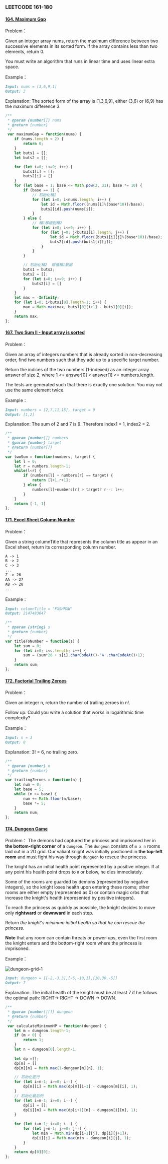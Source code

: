 ### **LEETCODE 161-180**

#### **[164. Maximum Gap](https://leetcode-cn.com/problems/maximum-gap/)**

Problem：

Given an integer array nums, return the maximum difference between two successive elements in its sorted form. If the array contains less than two elements, return 0.

You must write an algorithm that runs in linear time and uses linear extra space.

Example：

```markdown
Input: nums = [3,6,9,1]
Output: 3
```

Explanation: The sorted form of the array is [1,3,6,9], either (3,6) or (6,9) has the maximum difference 3.

```js
/**
 * @param {number[]} nums
 * @return {number}
 */
 var maximumGap = function(nums) {
    if (nums.length < 2) {
        return 0;
    }
    let buts1 = [];
    let buts2 = [];

    for (let i=0; i<=9; i++) {
        buts1[i] = [];
        buts2[i] = []
    }
    for (let base = 1; base <= Math.pow(2, 31); base *= 10) {
        if (base == 1) {
            // 初始化桶1
            for (let i=0; i<nums.length; i++) {
                let id = Math.floor((nums[i]%(base*10))/base);
                buts2[id].push(nums[i]);
            }
        } else {
            // 桶1移植到桶2
            for (let i=0; i<=9; i++) {
                for (let j=0; j<buts1[i].length; j++) {
                    let id = Math.floor((buts1[i][j]%(base*10))/base);
                    buts2[id].push(buts1[i][j]);
                }
            }
        }

        // 初始化桶2  赋值桶1数据
        buts1 = buts2;
        buts2 = [];
        for (let i=0; i<=9; i++) {
            buts2[i] = []
        }
    }
    let max = -Infinity;
    for (let i=0; i<buts1[0].length-1; i++) {
        max = Math.max(max, buts1[0][i+1] - buts1[0][i]);
    }
    return max;
};
```



#### **[167. Two Sum II - Input array is sorted](https://leetcode-cn.com/problems/two-sum-ii-input-array-is-sorted/)**

Problem：

Given an array of integers numbers that is already sorted in non-decreasing order, find two numbers such that they add up to a specific target number.

Return the indices of the two numbers (1-indexed) as an integer array answer of size 2, where 1 <= answer[0] < answer[1] <= numbers.length.

The tests are generated such that there is exactly one solution. You may not use the same element twice.

Example：

```markdown
Input: numbers = [2,7,11,15], target = 9
Output: [1,2]
```

Explanation: The sum of 2 and 7 is 9. Therefore index1 = 1, index2 = 2.

```js
/**
 * @param {number[]} numbers
 * @param {number} target
 * @return {number[]}
 */
var twoSum = function(numbers, target) {
    let l = 0;
    let r = numbers.length-1;
    while(l<r) {
        if (numbers[l] + numbers[r] == target) {
            return [l+1,r+1];
        } else {
            numbers[l]+numbers[r] > target? r--: l++;
        }
    }
    return [-1,-1]
};
```

#### **[171. Excel Sheet Column Number](https://leetcode-cn.com/problems/excel-sheet-column-number/)**

Problem：

Given a string columnTitle that represents the column title as appear in an Excel sheet, return its corresponding column number.

```markdown
A -> 1
B -> 2
C -> 3
...
Z -> 26
AA -> 27
AB -> 28 
...
```

Example：

```markdown
Input: columnTitle = "FXSHRXW"
Output: 2147483647
```

```js
/**
 * @param {string} s
 * @return {number}
 */
var titleToNumber = function(s) {
    let sum = 0;
    for (let i=0; i<s.length; i++) {
        sum = (sum*26 + s[i].charCodeAt()-'A'.charCodeAt()+1);  
    }
    return sum;
};
```

#### **[172. Factorial Trailing Zeroes](https://leetcode-cn.com/problems/factorial-trailing-zeroes/)**

Problem：

Given an integer n, return the number of trailing zeroes in n!.

Follow up: Could you write a solution that works in logarithmic time complexity?

Example：

```markdown
Input: n = 3
Output: 0
```

Explanation: 3! = 6, no trailing zero.

```js
/**
 * @param {number} n
 * @return {number}
 */
var trailingZeroes = function(n) {
    let num = 0;
    let base = 5;
    while (n >= base) {
        num += Math.floor(n/base);
        base *= 5;
    }
    return num;
};
```



#### **[174. Dungeon Game](https://leetcode-cn.com/problems/dungeon-game/)**

Problem：
The demons had captured the princess and imprisoned her in **the bottom-right corner** of a `dungeon`. The `dungeon` consists of `m x n` rooms laid out in a 2D grid. Our valiant knight was initially positioned in **the top-left room** and must fight his way through `dungeon` to rescue the princess.

The knight has an initial health point represented by a positive integer. If at any point his health point drops to `0` or below, he dies immediately.

Some of the rooms are guarded by demons (represented by negative integers), so the knight loses health upon entering these rooms; other rooms are either empty (represented as 0) or contain magic orbs that increase the knight's health (represented by positive integers).

To reach the princess as quickly as possible, the knight decides to move only **rightward** or **downward** in each step.

Return *the knight's minimum initial health so that he can rescue the princess*.

**Note** that any room can contain threats or power-ups, even the first room the knight enters and the bottom-right room where the princess is imprisoned.

Example：

![dungeon-grid-1](https://github.com/xingwy/Hugging-Algorithm/blob/master/images/dungeon-grid-1.jpg)

```markdown
Input: dungeon = [[-2,-3,3],[-5,-10,1],[10,30,-5]]
Output: 7
```

Explanation: The initial health of the knight must be at least 7 if he follows the optimal path: RIGHT-> RIGHT -> DOWN -> DOWN.

```js
/**
 * @param {number[][]} dungeon
 * @return {number}
 */
 var calculateMinimumHP = function(dungeon) {
    let m = dungeon.length-1;
    if (m < 0) {
        return 1;
    }
    let n = dungeon[0].length-1;
    
    let dp =[];
    dp[m] = []
    dp[m][n] = Math.max(1-dungeon[m][n], 1);

    // 初始化底行
    for (let i=n-1; i>=0; i--) {
        dp[m][i] = Math.max(dp[m][i+1] - dungeon[m][i], 1);
    }
	// 初始化最后列
    for (let i=m-1; i>=0; i--) {
        dp[i] = [];
        dp[i][n] = Math.max(dp[i+1][n] - dungeon[i][n], 1);
    }
	
    for (let i=m-1; i>=0; i--) {
        for (let j=n-1; j>=0; j--) {
            let min = Math.min(dp[i+1][j], dp[i][j+1]);
            dp[i][j] = Math.max(min - dungeon[i][j], 1);
        }   
    }
    return dp[0][0];
};
```
